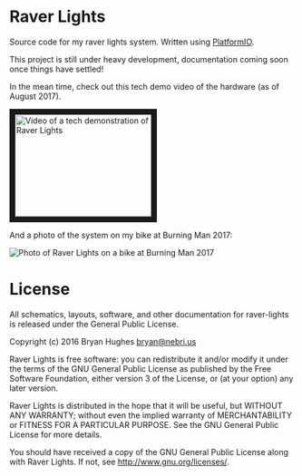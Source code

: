 # Raver Lights

Source code for my raver lights system. Written using [PlatformIO](http://platformio.org/).

This project is still under heavy development, documentation coming soon once things have settled!

In the mean time, check out this tech demo video of the hardware (as of August 2017).

<a href="http://www.youtube.com/watch?feature=player_embedded&v=c0nkdtS_-Bg" target="_blank">
  <img src="http://img.youtube.com/vi/c0nkdtS_-Bg/0.jpg" alt="Video of a tech demonstration of Raver Lights" width="240" height="180" border="10" />
</a>

And a photo of the system on my bike at Burning Man 2017:

![Photo of Raver Lights on a bike at Burning Man 2017](https://nebri.us/static/bm2017-bike.jpg)

# License

All schematics, layouts, software, and other documentation for raver-lights is released under the General Public License.

Copyright (c) 2016 Bryan Hughes <bryan@nebri.us>

Raver Lights is free software: you can redistribute it and/or modify
it under the terms of the GNU General Public License as published by
the Free Software Foundation, either version 3 of the License, or
(at your option) any later version.

Raver Lights is distributed in the hope that it will be useful,
but WITHOUT ANY WARRANTY; without even the implied warranty of
MERCHANTABILITY or FITNESS FOR A PARTICULAR PURPOSE.  See the
GNU General Public License for more details.

You should have received a copy of the GNU General Public License
along with Raver Lights.  If not, see <http://www.gnu.org/licenses/>.
